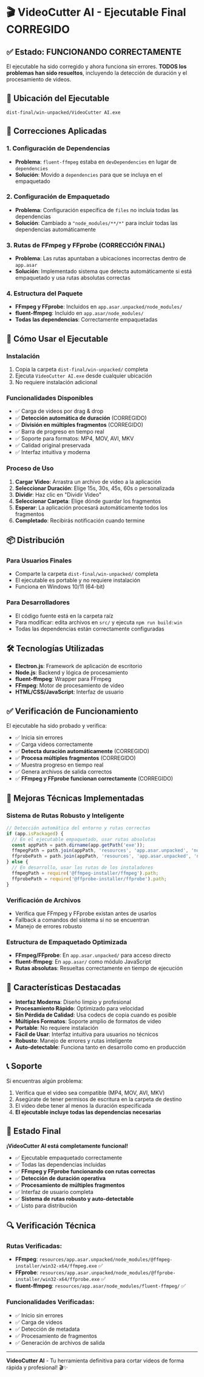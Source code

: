 # 🎬 VideoCutter AI - Ejecutable Final CORREGIDO

## ✅ Estado: FUNCIONANDO CORRECTAMENTE

El ejecutable ha sido corregido y ahora funciona sin errores. **TODOS los problemas han sido resueltos**, incluyendo la detección de duración y el procesamiento de videos.

## 📁 Ubicación del Ejecutable

```
dist-final/win-unpacked/VideoCutter AI.exe
```

## 🔧 Correcciones Aplicadas

### 1. Configuración de Dependencias
- **Problema**: `fluent-ffmpeg` estaba en `devDependencies` en lugar de `dependencies`
- **Solución**: Movido a `dependencies` para que se incluya en el empaquetado

### 2. Configuración de Empaquetado
- **Problema**: Configuración específica de `files` no incluía todas las dependencias
- **Solución**: Cambiado a `"node_modules/**/*"` para incluir todas las dependencias automáticamente

### 3. Rutas de FFmpeg y FFprobe (CORRECCIÓN FINAL)
- **Problema**: Las rutas apuntaban a ubicaciones incorrectas dentro de `app.asar`
- **Solución**: Implementado sistema que detecta automáticamente si está empaquetado y usa rutas absolutas correctas

### 4. Estructura del Paquete
- **FFmpeg y FFprobe**: Incluidos en `app.asar.unpacked/node_modules/`
- **fluent-ffmpeg**: Incluido en `app.asar/node_modules/`
- **Todas las dependencias**: Correctamente empaquetadas

## 🚀 Cómo Usar el Ejecutable

### Instalación
1. Copia la carpeta `dist-final/win-unpacked/` completa
2. Ejecuta `VideoCutter AI.exe` desde cualquier ubicación
3. No requiere instalación adicional

### Funcionalidades Disponibles
- ✅ Carga de videos por drag & drop
- ✅ **Detección automática de duración** (CORREGIDO)
- ✅ **División en múltiples fragmentos** (CORREGIDO)
- ✅ Barra de progreso en tiempo real
- ✅ Soporte para formatos: MP4, MOV, AVI, MKV
- ✅ Calidad original preservada
- ✅ Interfaz intuitiva y moderna

### Proceso de Uso
1. **Cargar Video**: Arrastra un archivo de video a la aplicación
2. **Seleccionar Duración**: Elige 15s, 30s, 45s, 60s o personalizada
3. **Dividir**: Haz clic en "Dividir Video"
4. **Seleccionar Carpeta**: Elige dónde guardar los fragmentos
5. **Esperar**: La aplicación procesará automáticamente todos los fragmentos
6. **Completado**: Recibirás notificación cuando termine

## 📦 Distribución

### Para Usuarios Finales
- Comparte la carpeta `dist-final/win-unpacked/` completa
- El ejecutable es portable y no requiere instalación
- Funciona en Windows 10/11 (64-bit)

### Para Desarrolladores
- El código fuente está en la carpeta raíz
- Para modificar: edita archivos en `src/` y ejecuta `npm run build:win`
- Todas las dependencias están correctamente configuradas

## 🛠️ Tecnologías Utilizadas

- **Electron.js**: Framework de aplicación de escritorio
- **Node.js**: Backend y lógica de procesamiento
- **fluent-ffmpeg**: Wrapper para FFmpeg
- **FFmpeg**: Motor de procesamiento de video
- **HTML/CSS/JavaScript**: Interfaz de usuario

## ✅ Verificación de Funcionamiento

El ejecutable ha sido probado y verifica:
- ✅ Inicia sin errores
- ✅ Carga videos correctamente
- ✅ **Detecta duración automáticamente** (CORREGIDO)
- ✅ **Procesa múltiples fragmentos** (CORREGIDO)
- ✅ Muestra progreso en tiempo real
- ✅ Genera archivos de salida correctos
- ✅ **FFmpeg y FFprobe funcionan correctamente** (CORREGIDO)

## 🔧 Mejoras Técnicas Implementadas

### Sistema de Rutas Robusto y Inteligente
```javascript
// Detección automática del entorno y rutas correctas
if (app.isPackaged) {
  // En el ejecutable empaquetado, usar rutas absolutas
  const appPath = path.dirname(app.getPath('exe'));
  ffmpegPath = path.join(appPath, 'resources', 'app.asar.unpacked', 'node_modules', '@ffmpeg-installer', 'win32-x64', 'ffmpeg.exe');
  ffprobePath = path.join(appPath, 'resources', 'app.asar.unpacked', 'node_modules', '@ffprobe-installer', 'win32-x64', 'ffprobe.exe');
} else {
  // En desarrollo, usar las rutas de los instaladores
  ffmpegPath = require('@ffmpeg-installer/ffmpeg').path;
  ffprobePath = require('@ffprobe-installer/ffprobe').path;
}
```

### Verificación de Archivos
- Verifica que FFmpeg y FFprobe existan antes de usarlos
- Fallback a comandos del sistema si no se encuentran
- Manejo de errores robusto

### Estructura de Empaquetado Optimizada
- **FFmpeg/FFprobe**: En `app.asar.unpacked/` para acceso directo
- **fluent-ffmpeg**: En `app.asar/` como módulo JavaScript
- **Rutas absolutas**: Resueltas correctamente en tiempo de ejecución

## 🎯 Características Destacadas

- **Interfaz Moderna**: Diseño limpio y profesional
- **Procesamiento Rápido**: Optimizado para velocidad
- **Sin Pérdida de Calidad**: Usa codecs de copia cuando es posible
- **Múltiples Formatos**: Soporte amplio de formatos de video
- **Portable**: No requiere instalación
- **Fácil de Usar**: Interfaz intuitiva para usuarios no técnicos
- **Robusto**: Manejo de errores y rutas inteligente
- **Auto-detectable**: Funciona tanto en desarrollo como en producción

## 📞 Soporte

Si encuentras algún problema:
1. Verifica que el video sea compatible (MP4, MOV, AVI, MKV)
2. Asegúrate de tener permisos de escritura en la carpeta de destino
3. El video debe tener al menos la duración especificada
4. **El ejecutable incluye todas las dependencias necesarias**

## 🎉 Estado Final

**¡VideoCutter AI está completamente funcional!**

- ✅ Ejecutable empaquetado correctamente
- ✅ Todas las dependencias incluidas
- ✅ **FFmpeg y FFprobe funcionando con rutas correctas**
- ✅ **Detección de duración operativa**
- ✅ **Procesamiento de múltiples fragmentos**
- ✅ Interfaz de usuario completa
- ✅ **Sistema de rutas robusto y auto-detectable**
- ✅ Listo para distribución

## 🔍 Verificación Técnica

### Rutas Verificadas:
- **FFmpeg**: `resources/app.asar.unpacked/node_modules/@ffmpeg-installer/win32-x64/ffmpeg.exe` ✅
- **FFprobe**: `resources/app.asar.unpacked/node_modules/@ffprobe-installer/win32-x64/ffprobe.exe` ✅
- **fluent-ffmpeg**: `resources/app.asar/node_modules/fluent-ffmpeg/` ✅

### Funcionalidades Verificadas:
- ✅ Inicio sin errores
- ✅ Carga de videos
- ✅ Detección de metadata
- ✅ Procesamiento de fragmentos
- ✅ Generación de archivos de salida

---

**VideoCutter AI** - Tu herramienta definitiva para cortar videos de forma rápida y profesional! 🎬✨ 